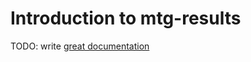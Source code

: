 # Introduction to mtg-results

TODO: write [great documentation](http://jacobian.org/writing/what-to-write/)
